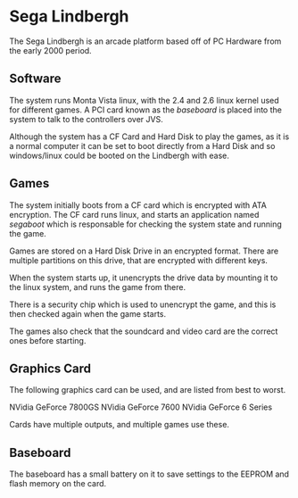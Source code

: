 # Sega Lindbergh

The Sega Lindbergh is an arcade platform based off of PC Hardware from the early 2000 period.

## Software

The system runs Monta Vista linux, with the 2.4 and 2.6 linux kernel used for different games. A PCI card known as the _baseboard_ is placed into the system to talk to the controllers over JVS.

Although the system has a CF Card and Hard Disk to play the games, as it is a normal computer it can be set to boot directly from a Hard Disk and so windows/linux could be booted on the Lindbergh with ease.

## Games

The system initially boots from a CF card which is encrypted with ATA encryption. The CF card runs linux, and starts an application named _segaboot_ which is responsable for checking the system state and running the game.

Games are stored on a Hard Disk Drive in an encrypted format. There are multiple partitions on this drive, that are encrypted with different keys.

When the system starts up, it unencrypts the drive data by mounting it to the linux system, and runs the game from there.

There is a security chip which is used to unencrypt the game, and this is then checked again when the game starts.

The games also check that the soundcard and video card are the correct ones before starting.

## Graphics Card

The following graphics card can be used, and are listed from best to worst.

NVidia GeForce 7800GS
NVidia GeForce 7600
NVidia GeForce 6 Series

Cards have multiple outputs, and multiple games use these.


## Baseboard

The baseboard has a small battery on it to save settings to the EEPROM and flash memory on the card.
